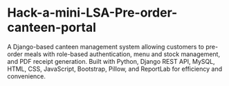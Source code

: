 # Hack-a-mini-LSA-Pre-order-canteen-portal
A Django-based canteen management system allowing customers to pre-order meals with role-based authentication, menu and stock management, and PDF receipt generation. Built with Python, Django REST API, MySQL, HTML, CSS, JavaScript, Bootstrap, Pillow, and ReportLab for efficiency and convenience.
